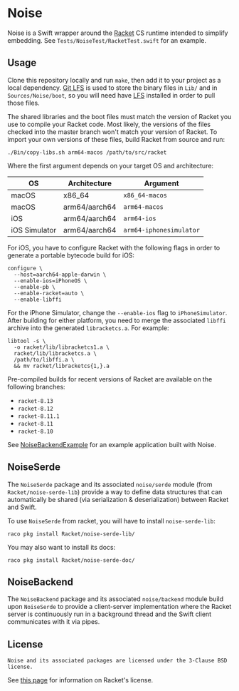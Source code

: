 # Noise

Noise is a Swift wrapper around the [Racket] CS runtime intended to
simplify embedding. See `Tests/NoiseTest/RacketTest.swift` for an
example.

## Usage

Clone this repository locally and run `make`, then add it to your
project as a local dependency. [Git LFS][LFS] is used to store the
binary files in `Lib/` and in `Sources/Noise/boot`, so you will need
have [LFS] installed in order to pull those files.

The shared libraries and the boot files must match the version of Racket
you use to compile your Racket code. Most likely, the versions of the
files checked into the master branch won't match your version of Racket.
To import your own versions of these files, build Racket from source and
run:

    ./Bin/copy-libs.sh arm64-macos /path/to/src/racket

Where the first argument depends on your target OS and architecture:

| OS            | Architecture  | Argument                |
|---------------|---------------|-------------------------|
| macOS         | x86_64        | `x86_64-macos`          |
| macOS         | arm64/aarch64 | `arm64-macos`           |
| iOS           | arm64/aarch64 | `arm64-ios`             |
| iOS Simulator | arm64/aarch64 | `arm64-iphonesimulator` |

For iOS, you have to configure Racket with the following flags in order
to generate a portable bytecode build for iOS:

    configure \
      --host=aarch64-apple-darwin \
      --enable-ios=iPhoneOS \
      --enable-pb \
      --enable-racket=auto \
      --enable-libffi

For the iPhone Simulator, change the `--enable-ios` flag to
`iPhoneSimulator`. After building for either platform, you need to merge
the associated `libffi` archive into the generated `libracketcs.a`. For
example:

    libtool -s \
      -o racket/lib/libracketcs1.a \
      racket/lib/libracketcs.a \
      /path/to/libffi.a \
      && mv racket/libracketcs{1,}.a

Pre-compiled builds for recent versions of Racket are available on the
following branches:

* `racket-8.13`
* `racket-8.12`
* `racket-8.11.1`
* `racket-8.11`
* `racket-8.10`

See [NoiseBackendExample] for an example application built with Noise.

## NoiseSerde

The `NoiseSerde` package and its associated `noise/serde` module (from
`Racket/noise-serde-lib`) provide a way to define data structures that
can automatically be shared (via serialization & deserialization)
between Racket and Swift.

To use `NoiseSerde` from racket, you will have to install
`noise-serde-lib`:

    raco pkg install Racket/noise-serde-lib/

You may also want to install its docs:

    raco pkg install Racket/noise-serde-doc/

## NoiseBackend

The `NoiseBackend` package and its associated `noise/backend` module
build upon `NoiseSerde` to provide a client-server implementation
where the Racket server is continuously run in a background thread and
the Swift client communicates with it via pipes.

## License

    Noise and its associated packages are licensed under the 3-Clause BSD license.

See [this page][racket-license] for information on Racket's license.

[NoiseBackendExample]: https://github.com/Bogdanp/NoiseBackendExample
[Racket]: https://racket-lang.org
[LFS]: https://git-lfs.github.com
[racket-license]: https://github.com/racket/racket/blob/82ca0f76f2e18f242db742991596eb509ce49cc1/LICENSE.txt
